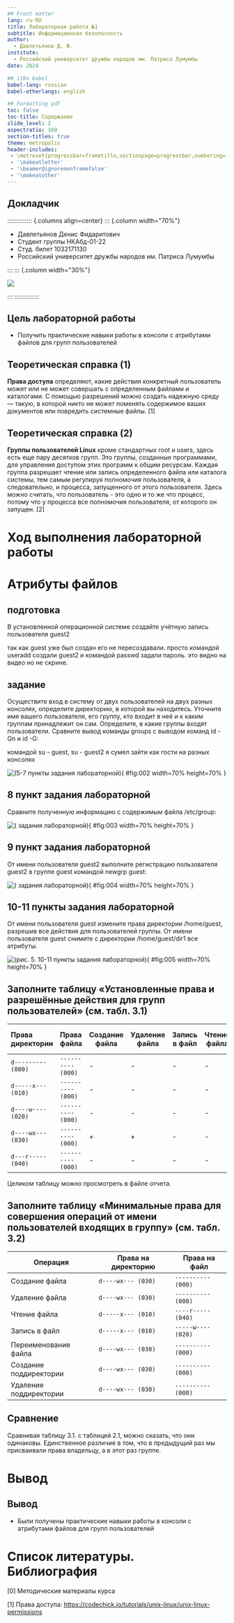 ```yaml
---
## Front matter
lang: ru-RU
title: Лабораторная работа №1
subtitle: Информационная безопасность
author:
  - Давлетьянов Д. Ф.
institute:
  - Российский университет дружбы народов им. Патриса Лумумбы
date: 2024

## i18n babel
babel-lang: russian
babel-otherlangs: english

## Formatting pdf
toc: false
toc-title: Содержание
slide_level: 2
aspectratio: 169
section-titles: true
theme: metropolis
header-includes:
 - \metroset{progressbar=frametitle,sectionpage=progressbar,numbering=fraction}
 - '\makeatletter'
 - '\beamer@ignorenonframefalse'
 - '\makeatother'
---
```


## Докладчик

:::::::::::::: {.columns align=center}
::: {.column width="70%"}

  * Давлетьянов Денис Фидаритович
  * Студент группы НКАбд-01-22
  * Студ. билет 1032171130
  * Российский университет дружбы народов им. Патриса Лумумбы

:::
::: {.column width="30%"}

![](./image/0.jpg)

:::
::::::::::::::


## Цель лабораторной работы

- Получить практические навыки работы в консоли с атрибутами файлов для групп пользователей

## Теоретическая справка (1)

**Права доступа** определяют, какие действия конкретный пользователь может или не может совершать с определенным файлами и каталогами. С помощью разрешений можно создать надежную среду — такую, в которой никто не может поменять содержимое ваших документов или повредить системные файлы. [1]

## Теоретическая справка (2)

**Группы пользователей Linux** кроме стандартных root и users, здесь есть еще пару десятков групп. Это группы, созданные программами, для управления доступом этих программ к общим ресурсам. Каждая группа разрешает чтение или запись определенного файла или каталога системы, тем самым регулируя полномочия пользователя, а следовательно, и процесса, запущенного от этого пользователя. Здесь можно считать, что пользователь - это одно и то же что процесс, потому что у процесса все полномочия пользователя, от которого он запущен. [2]

# Ход выполнения лабораторной работы

# Атрибуты файлов

## подготовка

В установленной операционной системе создайте учётную запись пользователя guest2 

так как guest уже был создан его не пересоздавали. просто командой useradd создали guest2 и командой passwd задали пароль.
это видно на видео но не скрине.

## задание

Осуществите вход в систему от двух пользователей на двух разных консолях, определите директорию, в которой вы находитесь. Уточните имя вашего пользователя, его группу, кто входит в неё и к каким группам принадлежит он сам. Определите, в какие группы входят пользователи. Сравните вывод команды groups с выводом команд id -Gn и id -G:

командой su - guest, su - guest2 я сумел зайти как гости на разных консолях

![(5-7 пункты задания лабораторной)](images/img1.jpg){ #fig:002 width=70% height=70% }

## 8 пункт задания лабораторной

Сравните полученную информацию с содержимым файла /etc/group:

![( задания лабораторной)](images/img2.jpg){ #fig:003 width=70% height=70% }

## 9 пункт задания лабораторной

От имени пользователя guest2 выполните регистрацию пользователя guest2 в группе guest командой newgrp guest:

![( задания лабораторной)](images/img3.PNG){ #fig:004 width=70% height=70% }

## 10-11 пункты задания лабораторной

От имени пользователя guest измените права директории /home/guest, разрешив все действия для пользователей группы. 
От имени пользователя guest снимите с директории /home/guest/dir1 все атрибуты.

![(рис. 5. 10-11 пункты задания лабораторной)](image/image5.PNG){ #fig:005 width=70% height=70% }

## Заполните таблицу «Установленные права и разрешённые действия для групп пользователей» (см. табл. 3.1)

|   Права директории   |      Права файла     | Создание файла| Удаление файла | Запись в файл | Чтение файла | Смена директории | Просмотр файлов в директории | Переименование файл | Смена атрибутов файла |
|:---------------------|:---------------------|-----|-----|-----|-----|-----|-----|-----|-----|
|```d--------- (000)```|```---------- (000)```|  -	|  -  |  -  |  -  |  -	|  -  |  -  |  -  |
|```d-----x--- (010)```|```---------- (000)```|  -	|  -  |	 -	|  -  |  +  |  -  |  -  |  +  |
|```d----w---- (020)```|```---------- (000)```|  -	|  -  |	 -  |  -  |  -	|  -  |  -  |  -  |
|```d----wx--- (030)```|```---------- (000)```|  +	|  +  |  -	|  -  |  +  |  -  |  +  |  +  |
|```d---r----- (040)```|```---------- (000)```|  -	|  -  |	 -  |  -  |  -	|  +  |  -  |  -  |

Целиком таблицу можно просмотреть в файле отчета.

## Заполните таблицу «Минимальные права для совершения операций от имени пользователей входящих в группу» (см. табл. 3.2)

|        Операция        | Права на директорию | Права на файл |
|------------------------|---------------------------------|---------------------------|
|     Создание файла     |           ```d----wx--- (030)```      |      ```---------- (000)```     |	    
|     Удаление файла     |           ```d----wx--- (030)```      |      ```---------- (000)```     |
|      Чтение файла      |           ```d-----x--- (010)```      |      ```----r----- (040)```     |
|      Запись в файл     |           ```d-----x--- (010)```      |      ```-----w---- (020)```     |
|  Переименование файла  |           ```d----wx--- (030)```      |      ```---------- (000)```     |
| Создание поддиректории |           ```d----wx--- (030)```      |      ```---------- (000)```     |
| Удаление поддиректории |           ```d----wx--- (030)```      |      ```---------- (000)```     |

## Сравнение

Сравнивая таблицу 3.1. с таблицей 2.1, можно сказать, что они одинаковы. Единственное различие в том, что в предыдущий раз мы присваивали права владельцу, а в этот раз группе.

# Вывод

## Вывод

- Были получены практические навыки работы в консоли с атрибутами файлов для групп пользователей

# Список литературы. Библиография

[0] Методические материалы курса

[1] Права доступа: https://codechick.io/tutorials/unix-linux/unix-linux-permissions

